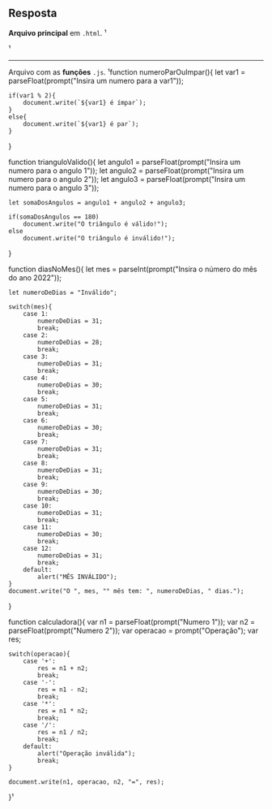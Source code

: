 ## Resposta 

**Arquivo principal** em ```.html```.
¹<meta charset="UTF-8">
<script src="operacoes.js"></script>
<script>
    let subRotina = parseInt(prompt("Selecione a sub-rotina\n(1) - O número é par ou ímpar?\n(2) - Checando se o triângulo é válido\n(3) - Números de dias em um mês\n(4) - Calculadora simples"));
   
    switch(subRotina){
        case 1:
            numeroParOuImpar();
            break;
        case 2:
            trianguloValido();
            break;
        case 3:
            diasNoMes();
            break;
        case 4:
            calculadora();
            break;
        default:
            alert("Sub-rotina inválida!");
    }
 
</script>¹

___

Arquivo com as **funções** ```.js```.
¹function numeroParOuImpar(){
    let var1 = parseFloat(prompt("Insira um numero para a var1"));
   
    if(var1 % 2){
        document.write(`${var1} é ímpar`);
    }
    else{
        document.write(`${var1} é par`);
    }
}
 
function trianguloValido(){
    let angulo1 = parseFloat(prompt("Insira um numero para o angulo 1"));
    let angulo2 = parseFloat(prompt("Insira um numero para o angulo 2"));
    let angulo3 = parseFloat(prompt("Insira um numero para o angulo 3"));
   
    let somaDosAngulos = angulo1 + angulo2 + angulo3;
   
    if(somaDosAngulos == 180)
        document.write("O triângulo é válido!");
    else
        document.write("O triângulo é inválido!");
}
 
function diasNoMes(){
    let mes = parseInt(prompt("Insira o número do mês do ano 2022"));
 
    let numeroDeDias = "Inválido";
 
    switch(mes){
        case 1:
            numeroDeDias = 31;
            break;
        case 2:
            numeroDeDias = 28;
            break;
        case 3:
            numeroDeDias = 31;
            break;
        case 4:
            numeroDeDias = 30;
            break;
        case 5:
            numeroDeDias = 31;
            break;
        case 6:
            numeroDeDias = 30;
            break;
        case 7:
            numeroDeDias = 31;
            break;
        case 8:
            numeroDeDias = 31;
            break;
        case 9:
            numeroDeDias = 30;
            break;
        case 10:
            numeroDeDias = 31;
            break;
        case 11:
            numeroDeDias = 30;
            break;
        case 12:
            numeroDeDias = 31;
            break;
        default:
            alert("MÊS INVÁLIDO");
    }
    document.write("O ", mes, "° mês tem: ", numeroDeDias, " dias.");
}
 
function calculadora(){
    var n1 = parseFloat(prompt("Numero 1"));
    var n2 = parseFloat(prompt("Numero 2"));
    var operacao = prompt("Operação");
    var res;
   
    switch(operacao){
        case '+':
            res = n1 + n2;
            break;
        case '-':
            res = n1 - n2;
            break;
        case '*':
            res = n1 * n2;
            break;
        case '/':
            res = n1 / n2;
            break;
        default:
            alert("Operação inválida");
            break;    
    }
   
    document.write(n1, operacao, n2, "=", res);
}¹

